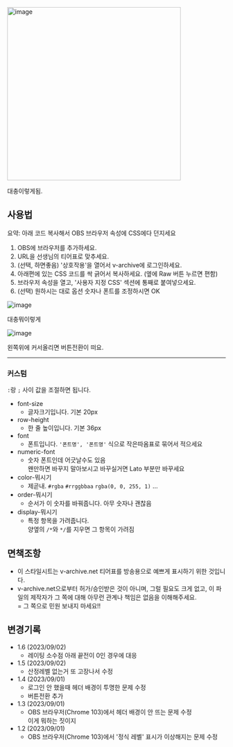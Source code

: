 <img width="400" alt="image" src="https://user-images.githubusercontent.com/5380174/264984078-5805cbf5-7e64-4a0e-a2c0-1d9656b84dd6.png">

대충이렇게됨.

## 사용법

요약: 아래 코드 복사해서 OBS 브라우저 속성에 CSS에다 던지세요

1. OBS에 브라우저를 추가하세요.
2. URL을 선생님의 티어표로 맞추세요.
3. (선택, 하면좋음) '상호작용'을 열어서 v-archive에 로그인하세요.
4. 아래편에 있는 CSS 코드를 싹 긁어서 복사하세요. (옆에 Raw 버튼 누르면 편함)
5. 브라우저 속성을 열고, '사용자 지정 CSS' 섹션에 통째로 붙여넣으세요.
6. (선택) 원하시는 대로 옵션 숫자나 폰트를 조정하시면 OK

![image](https://user-images.githubusercontent.com/5380174/264958921-183b781b-373e-4f5d-aac8-ba2a37f2b5ae.png)

대충뭐이렇게

![image](https://user-images.githubusercontent.com/5380174/265020134-f799e0f6-6f75-43de-89be-4fa3c49f89eb.png)

왼쪽위에 커서올리면 버튼전환이 떠요.

---

### 커스텀
`:`랑 `;` 사이 값을 조절하면 됩니다.

- font-size
  - 글자크기입니다. 기본 20px
- row-height
  - 한 줄 높이입니다. 기본 36px
- font
  - 폰트입니다. `'폰트명', '폰트명'` 식으로 작은따옴표로 묶어서 적으세요
- numeric-font
  - 숫자 폰트인데 어긋날수도 있음  
    왠만하면 바꾸지 말아보시고 바꾸실거면 Lato 부분만 바꾸세요
- color-뭐시기
  - 제곧내. `#rgba` `#rrggbbaa` `rgba(0, 0, 255, 1)` …
- order-뭐시기
  - 순서가 이 숫자를 바꿔줍니다. 아무 숫자나 괜찮음
- display-뭐시기
  - 특정 항목을 가려줍니다.  
    양옆의 `/*`와 `*/`를 지우면 그 항목이 가려짐  

## 면책조항

* 이 스타일시트는 v-archive.net 티어표를 방송용으로 예쁘게 표시하기 위한 것입니다.
* v-archive.net으로부터 허가/승인받은 것이 아니며, 그럴 필요도 크게 없고, 이 파일의 제작자가 그 쪽에 대해 아무런 관계나 책임은 없음을 이해해주세요.  
  = 그 쪽으로 민원 보내지 마세요!!
  
## 변경기록

* 1.6 (2023/09/02)
  * 레이팅 소수점 아래 끝전이 0인 경우에 대응
* 1.5 (2023/09/02)
  * 산정레벨 없는거 또 고장나서 수정
* 1.4 (2023/09/01)
  * 로그인 안 했을때 헤더 배경이 투명한 문제 수정
  * 버튼전환 추가
* 1.3 (2023/09/01)
  * OBS 브라우저(Chrome 103)에서 헤더 배경이 안 뜨는 문제 수정  
    이게 뭐하는 짓이지
* 1.2 (2023/09/01)
  * OBS 브라우저(Chrome 103)에서 '정식 레벨' 표시가 이상해지는 문제 수정 